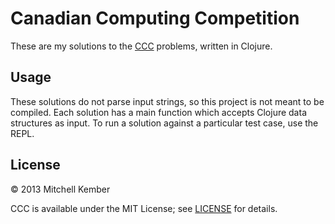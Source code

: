 # Canadian Computing Competition

These are my solutions to the [CCC][] problems, written in Clojure.

[CCC]: http://www.cemc.uwaterloo.ca/contests/computing.html

## Usage

These solutions do not parse input strings, so this project is not meant to be compiled. Each solution has a main function which accepts Clojure data structures as input. To run a solution against a particular test case, use the REPL.

## License

© 2013 Mitchell Kember

CCC is available under the MIT License; see [LICENSE](LICENSE.md) for details.